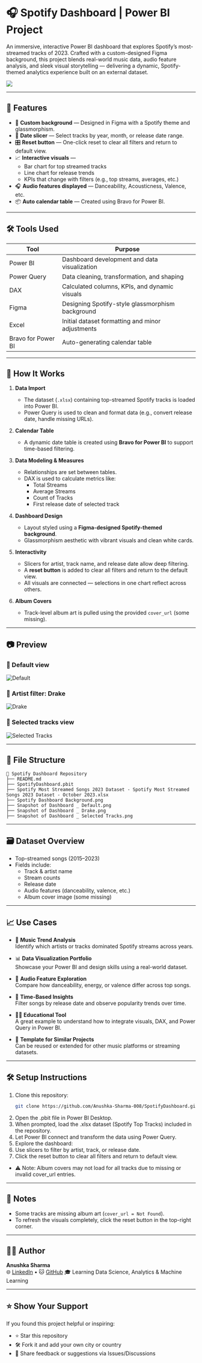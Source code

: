# 🎧 Spotify Dashboard | Power BI Project

An immersive, interactive Power BI dashboard that explores Spotify’s most-streamed tracks of 2023.
Crafted with a custom-designed Figma background, this project blends real-world music data, audio feature analysis, and sleek visual storytelling — delivering a dynamic, Spotify-themed analytics experience built on an external dataset.

<img src="./Snapshot of Dashboard _ Default.png">

---

## 📌 Features

- 🎨 **Custom background** — Designed in Figma with a Spotify theme and glassmorphism.
- 📅 **Date slicer** — Select tracks by year, month, or release date range.
- 🎛️ **Reset button** — One-click reset to clear all filters and return to default view.
- 📈 **Interactive visuals** — 
  - Bar chart for top streamed tracks  
  - Line chart for release trends  
  - KPIs that change with filters (e.g., top streams, averages, etc.)
- 🎧 **Audio features displayed** — Danceability, Acousticness, Valence, etc.
- 📦 **Auto calendar table** — Created using Bravo for Power BI.

---

## 🛠 Tools Used

| Tool            | Purpose                                               |
|-----------------|-------------------------------------------------------|
| Power BI        | Dashboard development and data visualization         |
| Power Query     | Data cleaning, transformation, and shaping           |
| DAX             | Calculated columns, KPIs, and dynamic visuals        |
| Figma           | Designing Spotify-style glassmorphism background     |
| Excel           | Initial dataset formatting and minor adjustments     |
| Bravo for Power BI | Auto-generating calendar table                    |

---

## 🚀 How It Works

1. **Data Import**  
   - The dataset (`.xlsx`) containing top-streamed Spotify tracks is loaded into Power BI.
   - Power Query is used to clean and format data (e.g., convert release date, handle missing URLs).

2. **Calendar Table**  
   - A dynamic date table is created using **Bravo for Power BI** to support time-based filtering.

3. **Data Modeling & Measures**  
   - Relationships are set between tables.
   - DAX is used to calculate metrics like:
     - Total Streams  
     - Average Streams  
     - Count of Tracks  
     - First release date of selected track

4. **Dashboard Design**  
   - Layout styled using a **Figma-designed Spotify-themed background**.
   - Glassmorphism aesthetic with vibrant visuals and clean white cards.

5. **Interactivity**  
   - Slicers for artist, track name, and release date allow deep filtering.
   - A **reset button** is added to clear all filters and return to the default view.
   - All visuals are connected — selections in one chart reflect across others.

6. **Album Covers**  
   - Track-level album art is pulled using the provided `cover_url` (some missing).

---

## 📷 Preview

### 🔹 Default view  
![Default](Snapshot%20of%20Dashboard%20_%20Default.png)

### 🔹 Artist filter: Drake  
![Drake](Snapshot%20of%20Dashboard%20_%20Drake.png)

### 🔹 Selected tracks view  
![Selected Tracks](Snapshot%20of%20Dashboard%20_%20Selected%20Tracks.png)

---

## 📁 File Structure
```
📁 Spotify Dashboard Repository
├── README.md
├── SpotifyDashboard.pbit
├── Spotify Most Streamed Songs 2023 Dataset - Spotify Most Streamed Songs 2023 Dataset - October 2023.xlsx
├── Spotify Dashboard Background.png
├── Snapshot of Dashboard _ Default.png
├── Snapshot of Dashboard _ Drake.png
├── Snapshot of Dashboard _ Selected Tracks.png
```

---

## 🗃 Dataset Overview

- Top-streamed songs (2015–2023)
- Fields include:
  - Track & artist name  
  - Stream counts  
  - Release date  
  - Audio features (danceability, valence, etc.)  
  - Album cover image (some missing)

---

## 📈 Use Cases

- 🎵 **Music Trend Analysis**  
  Identify which artists or tracks dominated Spotify streams across years.

- 📊 **Data Visualization Portfolio**  
  Showcase your Power BI and design skills using a real-world dataset.

- 🧪 **Audio Feature Exploration**  
  Compare how danceability, energy, or valence differ across top songs.

- 📅 **Time-Based Insights**  
  Filter songs by release date and observe popularity trends over time.

- 🧑‍🏫 **Educational Tool**  
  A great example to understand how to integrate visuals, DAX, and Power Query in Power BI.

- 📁 **Template for Similar Projects**  
  Can be reused or extended for other music platforms or streaming datasets.

---

## 🛠️ Setup Instructions

1. Clone this repository:
   ```bash
   git clone https://github.com/Anushka-Sharma-008/SpotifyDashboard.git
   ```
2. Open the .pbit file in Power BI Desktop.
3. When prompted, load the .xlsx dataset (Spotify Top Tracks) included in the repository.
4. Let Power BI connect and transform the data using Power Query.
5. Explore the dashboard:
6. Use slicers to filter by artist, track, or release date.
7. Click the reset button to clear all filters and return to default view.
- ⚠️ Note: Album covers may not load for all tracks due to missing or invalid cover_url entries.

---

## 📌 Notes

- Some tracks are missing album art (`cover_url = Not Found`).
- To refresh the visuals completely, click the reset button in the top-right corner.

---

## 🙋‍♀️ Author

**Anushka Sharma**  
🌐 [LinkedIn](https://www.linkedin.com/in/anushkasharma008/) • 🐱 [GitHub](https://github.com/Anushka-Sharma-008) 
🎓 Learning Data Science, Analytics & Machine Learning

---

## ⭐ Show Your Support

If you found this project helpful or inspiring:

- ⭐ Star this repository  
- 🛠️ Fork it and add your own city or country  
- 💬 Share feedback or suggestions via Issues/Discussions
